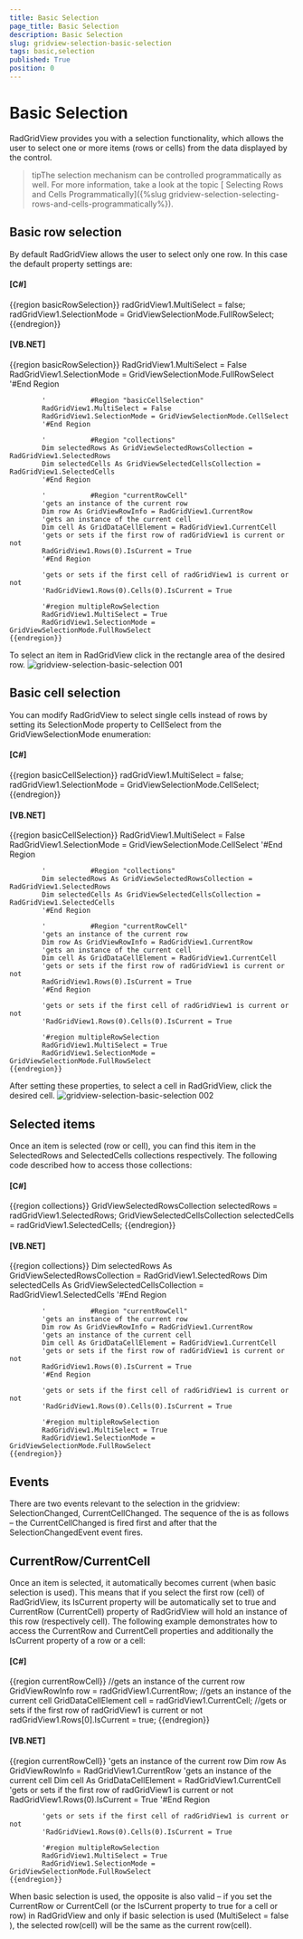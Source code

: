 ```yaml
---
title: Basic Selection
page_title: Basic Selection
description: Basic Selection
slug: gridview-selection-basic-selection
tags: basic,selection
published: True
position: 0
---
```


# Basic Selection



RadGridView provides you with a selection functionality, which allows the user to select one or
      more items (rows or cells) from the data displayed by the control.    
      

>tipThe selection mechanism can be controlled programmatically as well. 
			For more information, take a look at the topic  [
			Selecting Rows and Cells Programmatically]({%slug gridview-selection-selecting-rows-and-cells-programmatically%}).     
          

## Basic row selection

By default RadGridView allows the user to select only one row. In this case the default property settings are:
        

#### __[C#]__

{{region basicRowSelection}}
	            radGridView1.MultiSelect = false;
	            radGridView1.SelectionMode = GridViewSelectionMode.FullRowSelect;
	{{endregion}}



#### __[VB.NET]__

{{region basicRowSelection}}
	        RadGridView1.MultiSelect = False
	        RadGridView1.SelectionMode = GridViewSelectionMode.FullRowSelect
	        '#End Region
	
	        '			#Region "basicCellSelection"
	        RadGridView1.MultiSelect = False
	        RadGridView1.SelectionMode = GridViewSelectionMode.CellSelect
	        '#End Region
	
	        '			#Region "collections"
	        Dim selectedRows As GridViewSelectedRowsCollection = RadGridView1.SelectedRows
	        Dim selectedCells As GridViewSelectedCellsCollection = RadGridView1.SelectedCells
	        '#End Region
	
	        '			#Region "currentRowCell"
	        'gets an instance of the current row
	        Dim row As GridViewRowInfo = RadGridView1.CurrentRow
	        'gets an instance of the current cell
	        Dim cell As GridDataCellElement = RadGridView1.CurrentCell
	        'gets or sets if the first row of radGridView1 is current or not
	        RadGridView1.Rows(0).IsCurrent = True
	        '#End Region
	
	        'gets or sets if the first cell of radGridView1 is current or not
	        'RadGridView1.Rows(0).Cells(0).IsCurrent = True
	
	        '#region multipleRowSelection
	        RadGridView1.MultiSelect = True
	        RadGridView1.SelectionMode = GridViewSelectionMode.FullRowSelect
	{{endregion}}



To select an item in RadGridView click in the rectangle area of the desired row.
         ![gridview-selection-basic-selection 001](images/gridview-selection-basic-selection001.png)

## Basic cell selection

You can modify RadGridView to select single cells instead of rows by setting its
          SelectionMode property to CellSelect from the GridViewSelectionMode enumeration:
        

#### __[C#]__

{{region basicCellSelection}}
	            radGridView1.MultiSelect = false;
	            radGridView1.SelectionMode = GridViewSelectionMode.CellSelect;
	{{endregion}}



#### __[VB.NET]__

{{region basicCellSelection}}
	        RadGridView1.MultiSelect = False
	        RadGridView1.SelectionMode = GridViewSelectionMode.CellSelect
	        '#End Region
	
	        '			#Region "collections"
	        Dim selectedRows As GridViewSelectedRowsCollection = RadGridView1.SelectedRows
	        Dim selectedCells As GridViewSelectedCellsCollection = RadGridView1.SelectedCells
	        '#End Region
	
	        '			#Region "currentRowCell"
	        'gets an instance of the current row
	        Dim row As GridViewRowInfo = RadGridView1.CurrentRow
	        'gets an instance of the current cell
	        Dim cell As GridDataCellElement = RadGridView1.CurrentCell
	        'gets or sets if the first row of radGridView1 is current or not
	        RadGridView1.Rows(0).IsCurrent = True
	        '#End Region
	
	        'gets or sets if the first cell of radGridView1 is current or not
	        'RadGridView1.Rows(0).Cells(0).IsCurrent = True
	
	        '#region multipleRowSelection
	        RadGridView1.MultiSelect = True
	        RadGridView1.SelectionMode = GridViewSelectionMode.FullRowSelect
	{{endregion}}



After setting these properties, to select a cell in RadGridView, click the desired cell.
        ![gridview-selection-basic-selection 002](images/gridview-selection-basic-selection002.png)

## Selected items

Once an item is selected (row or cell), you can find this item in the SelectedRows and SelectedCells collections respectively.
          The following code described how to access those collections:
        

#### __[C#]__

{{region collections}}
	            GridViewSelectedRowsCollection selectedRows = radGridView1.SelectedRows;
	            GridViewSelectedCellsCollection selectedCells = radGridView1.SelectedCells;
	{{endregion}}



#### __[VB.NET]__

{{region collections}}
	        Dim selectedRows As GridViewSelectedRowsCollection = RadGridView1.SelectedRows
	        Dim selectedCells As GridViewSelectedCellsCollection = RadGridView1.SelectedCells
	        '#End Region
	
	        '			#Region "currentRowCell"
	        'gets an instance of the current row
	        Dim row As GridViewRowInfo = RadGridView1.CurrentRow
	        'gets an instance of the current cell
	        Dim cell As GridDataCellElement = RadGridView1.CurrentCell
	        'gets or sets if the first row of radGridView1 is current or not
	        RadGridView1.Rows(0).IsCurrent = True
	        '#End Region
	
	        'gets or sets if the first cell of radGridView1 is current or not
	        'RadGridView1.Rows(0).Cells(0).IsCurrent = True
	
	        '#region multipleRowSelection
	        RadGridView1.MultiSelect = True
	        RadGridView1.SelectionMode = GridViewSelectionMode.FullRowSelect
	{{endregion}}



## Events

There are two events relevant to the selection in the gridview: SelectionChanged, CurrentCellChanged. The sequence of the is as follows –
 the CurrentCellChanged is fired first and after that the SelectionChangedEvent event fires.     
        

## CurrentRow/CurrentCell

Once an item is selected, it automatically becomes current (when basic selection is used).
 This means that if you select the first row (cell) of RadGridView, its IsCurrent property will 
 be automatically set to true and CurrentRow (CurrentCell) property of RadGridView will hold an 
 instance of this row (respectively cell). The following example demonstrates how to access the 
 CurrentRow and CurrentCell properties and additionally the IsCurrent property of a row or a cell:
          

#### __[C#]__

{{region currentRowCell}}
	            //gets an instance of the current row
	            GridViewRowInfo row = radGridView1.CurrentRow;
	            //gets an instance of the current cell
	            GridDataCellElement cell = radGridView1.CurrentCell;
	            //gets or sets if the first row of radGridView1 is current or not
	            radGridView1.Rows[0].IsCurrent = true;
	{{endregion}}



#### __[VB.NET]__

{{region currentRowCell}}
	        'gets an instance of the current row
	        Dim row As GridViewRowInfo = RadGridView1.CurrentRow
	        'gets an instance of the current cell
	        Dim cell As GridDataCellElement = RadGridView1.CurrentCell
	        'gets or sets if the first row of radGridView1 is current or not
	        RadGridView1.Rows(0).IsCurrent = True
	        '#End Region
	
	        'gets or sets if the first cell of radGridView1 is current or not
	        'RadGridView1.Rows(0).Cells(0).IsCurrent = True
	
	        '#region multipleRowSelection
	        RadGridView1.MultiSelect = True
	        RadGridView1.SelectionMode = GridViewSelectionMode.FullRowSelect
	{{endregion}}



When basic selection is used, the opposite is also valid – if you set the CurrentRow or CurrentCell (or the IsCurrent property to true for a cell or row) in RadGridView and only if  basic selection is used 
        (MultiSelect = false ), the selected row(cell) will be the same as the current row(cell).
      
